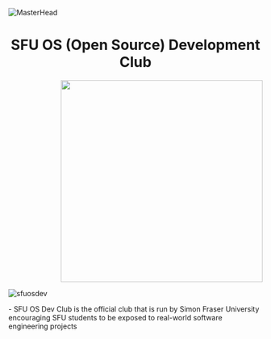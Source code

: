 ![MasterHead](https://user-images.githubusercontent.com/35267447/206916906-9bfb66d9-c419-44c2-908a-4885e610425f.gif)

<h1 align="center">SFU OS (Open Source) Development Club</h1>

<p align="right"> <img src="https://github.com/sfuosdev/.github/assets/101218671/15ef2174-131c-4cd3-b6b8-d54053b4854f" width=400 /> </p>

<p align="left"> <img src="https://komarev.com/ghpvc/?username=sfuosdev&label=Profile%20views&color=0e75b6&style=flat" alt="sfuosdev" /> </p>
- SFU OS Dev Club is the official club that is run by Simon Fraser University encouraging SFU students to be exposed to real-world software engineering projects

